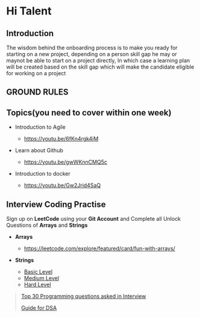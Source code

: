 # Hi Talent
## Introduction
> 
The wisdom behind the onboarding process is to make you ready for starting on a new project, depending on a person skill gap he may or maynot be able to start on a project directly, In which case a learning plan will be created based on the skill gap which will make the candidate eligible for working on a project

## GROUND RULES

## Topics(you need to cover within one week)

- Introduction to Agile
  - https://youtu.be/6fKn4rgk4jM

- Learn about Github
  - https://youtu.be/gwWKnnCMQ5c

- Introduction to docker
  - https://youtu.be/Gw2Jrid4SaQ

## Interview Coding Practise 

Sign up on **LeetCode** using your **Git Account**  and Complete all Unlock Questions of **Arrays** and **Strings**
- **Arrays**
  - https://leetcode.com/explore/featured/card/fun-with-arrays/

- **Strings**
  - [Basic Level](https://leetcode.com/list/9ucfo876)
  - [Medium Level](https://leetcode.com/list/9ufc3t7j)
  - [Hard Level](https://leetcode.com/list/9th9k9g1)
  
>[Top 30 Programming questions asked in Interview](https://javarevisited.blogspot.com/2011/06/top-programming-interview-questions.html)
>
>[Guide for DSA](https://leetcode.com/discuss/general-discussion/494279/data-structure-and-algorithm-study-guide)

